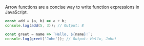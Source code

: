 Arrow functions are a concise way to write function expressions in JavaScript.

```js
const add = (a, b) => a + b;
console.log(add(5, 3)); // Output: 8

const greet = name => `Hello, ${name}!`;
console.log(greet('John')); // Output: Hello, John!

```